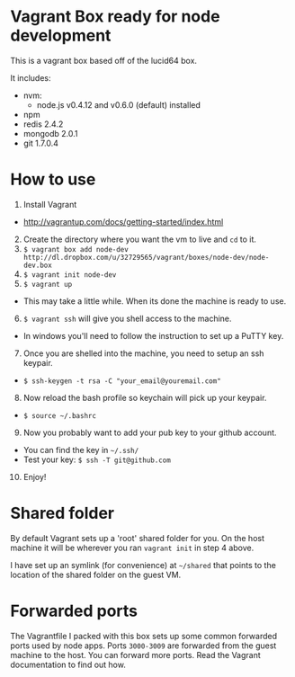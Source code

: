 # Vagrant Box ready for node development

This is a vagrant box based off of the lucid64 box.

It includes:

  - nvm: 
    - node.js v0.4.12 and v0.6.0 (default) installed
  - npm
  - redis 2.4.2
  - mongodb 2.0.1
  - git 1.7.0.4
  
# How to use

1. Install Vagrant 
  - http://vagrantup.com/docs/getting-started/index.html
2. Create the directory where you want the vm to live and `cd` to it.
3. `$ vagrant box add node-dev http://dl.dropbox.com/u/32729565/vagrant/boxes/node-dev/node-dev.box`
4. `$ vagrant init node-dev`
5. `$ vagrant up`
  - This may take a little while.  When its done the machine is ready 
    to use.
6. `$ vagrant ssh` will give you shell access to the machine.
  - In windows you'll need to follow the instruction to set up
    a PuTTY key.
7. Once you are shelled into the machine, you need to setup an ssh keypair.
  - `$ ssh-keygen -t rsa -C "your_email@youremail.com"`
8. Now reload the bash profile so keychain will pick up your keypair.
  - `$ source ~/.bashrc`
9. Now you probably want to add your pub key to your github account.
  - You can find the key in `~/.ssh/`
  - Test your key: `$ ssh -T git@github.com`
10. Enjoy!

# Shared folder

By default Vagrant sets up a 'root' shared folder for you.  On the host
machine it will be wherever you ran `vagrant init` in step 4 above.

I have set up an symlink (for convenience) at `~/shared` that points 
to the location of the shared folder on the guest VM.

# Forwarded ports

The Vagrantfile I packed with this box sets up some common forwarded
ports used by node apps.  Ports `3000-3009` are forwarded from the
guest machine to the host.  You can forward more ports.  Read the 
Vagrant documentation to find out how.
